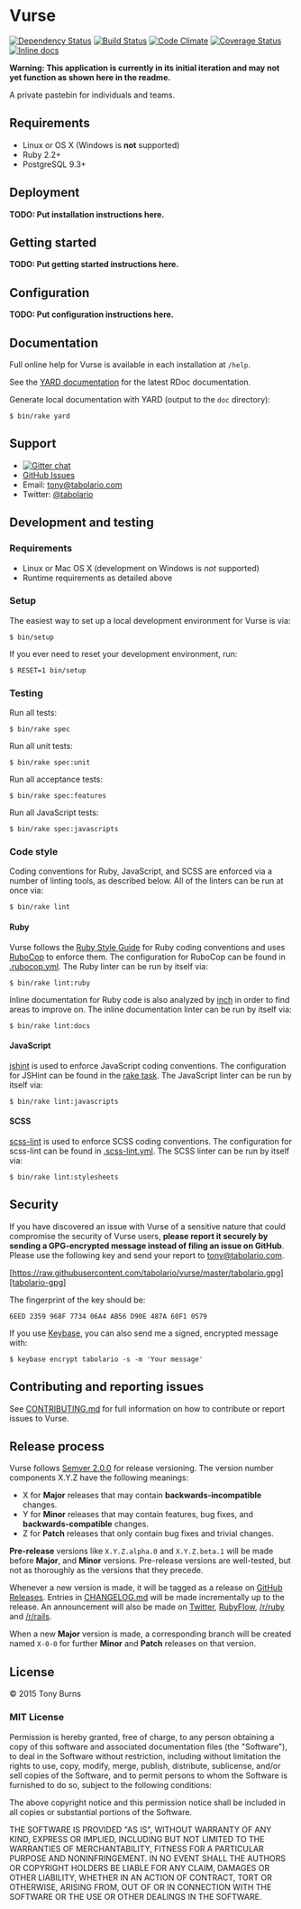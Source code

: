 # Vurse

[![Dependency Status](https://gemnasium.com/tabolario/vurse.svg)][dependency-status]
[![Build Status](https://travis-ci.org/tabolario/vurse.svg?branch=master)][build-status]
[![Code Climate](https://codeclimate.com/github/tabolario/vurse/badges/gpa.svg)][code-climate]
[![Coverage Status](https://coveralls.io/repos/tabolario/vurse/badge.svg)][coverage-status]
[![Inline docs](http://inch-ci.org/github/tabolario/vurse.svg?branch=master)][inline-docs]

[dependency-status]: https://gemnasium.com/tabolario/vurse
[build-status]: https://travis-ci.org/tabolario/vurse
[code-climate]: https://codeclimate.com/github/tabolario/vurse
[coverage-status]: https://coveralls.io/r/tabolario/vurse?branch=master
[inline-docs]: http://inch-ci.org/github/tabolario/vurse

**Warning: This application is currently in its initial iteration and may not yet function as shown here in the readme.**

A private pastebin for individuals and teams.

## Requirements

* Linux or OS X (Windows is **not** supported)
* Ruby 2.2+
* PostgreSQL 9.3+

## Deployment

**TODO: Put installation instructions here.**

## Getting started

**TODO: Put getting started instructions here.**

## Configuration

**TODO: Put configuration instructions here.**

## Documentation

Full online help for Vurse is available in each installation at `/help`.

See the [YARD documentation](http://rdoc.info/github/tabolario/vurse/frames) for the latest RDoc documentation.

Generate local documentation with YARD (output to the `doc` directory):

    $ bin/rake yard

## Support

* [![Gitter chat](https://badges.gitter.im/tabolario/vurse.png)](https://gitter.im/tabolario/vurse)
* [GitHub Issues](https://github.com/tabolario/vurse/issues)
* Email: [tony@tabolario.com](mailto:tony@tabolario.com)
* Twitter: [@tabolario](https://twitter.com/tabolario)

## Development and testing

### Requirements

* Linux or Mac OS X (development on Windows is *not* supported)
* Runtime requirements as detailed above

### Setup

The easiest way to set up a local development environment for Vurse is via:

    $ bin/setup

If you ever need to reset your development environment, run:

    $ RESET=1 bin/setup

### Testing

Run all tests:

    $ bin/rake spec

Run all unit tests:

    $ bin/rake spec:unit

Run all acceptance tests:

    $ bin/rake spec:features

Run all JavaScript tests:

    $ bin/rake spec:javascripts

### Code style

Coding conventions for Ruby, JavaScript, and SCSS are enforced via a number of linting tools, as described below. All of the linters can be
run at once via:

    $ bin/rake lint

#### Ruby

Vurse follows the [Ruby Style Guide][ruby-style-guide] for Ruby coding conventions and uses [RuboCop][rubocop] to enforce them. The
configuration for RuboCop can be found in [.rubocop.yml][rubocop-yml]. The Ruby linter can be run by itself via:

    $ bin/rake lint:ruby

Inline documentation for Ruby code is also analyzed by [inch][inch] in order to find areas to improve on. The inline documentation linter
can be run by itself via:

    $ bin/rake lint:docs

[rubocop]: https://github.com/bbatsov/rubocop
[ruby-style-guide]: https://github.com/bbatsov/ruby-style-guide
[rubocop-yml]: https://github.com/tabolario/vurse/blob/master/.rubocop.yml
[inch]: http://trivelop.de/inch/

#### JavaScript

[jshint][jshint] is used to enforce JavaScript coding conventions. The configuration for JSHint can be found in the [rake
task][jshint-task]. The JavaScript linter can be run by itself via:

    $ bin/rake lint:javascripts

[jshint]: http://jshint.com/
[jshint-task]: https://github.com/tabolario/vurse/blob/master/lib/tasks/lint.rake#11

#### SCSS

[scss-lint][scss-lint] is used to enforce SCSS coding conventions. The configuration for scss-lint can be found in
[.scss-lint.yml][scss-lint-yml]. The SCSS linter can be run by itself via:

    $ bin/rake lint:stylesheets

[scss-lint]: https://github.com/causes/scss-lint
[scss-lint-yml]: https://github.com/tabolario/vurse/blob/master/.scss-lint.yml

## Security

If you have discovered an issue with Vurse of a sensitive nature that could compromise the security of Vurse users, **please report it
securely by sending a GPG-encrypted message instead of filing an issue on GitHub**. Please use the following key and send your report to
[tony@tabolario.com](mailto:tony@tabolario.com).

[https://raw.githubusercontent.com/tabolario/vurse/master/tabolario.gpg][tabolario-gpg]

[tabolario-gpg]: https://raw.githubusercontent.com/tabolario/vurse/master/tabolario.gpg

The fingerprint of the key should be:

    6EED 2359 968F 7734 06A4 AB56 D90E 487A 60F1 0579

If you use [Keybase](https://keybase.io), you can also send me a signed, encrypted message with:

    $ keybase encrypt tabolario -s -m 'Your message'

## Contributing and reporting issues

See [CONTRIBUTING.md][contributing-md] for full information on how to contribute or report issues to Vurse.

[contributing-md]: https://github.com/tabolario/vurse/blob/master/CONTRIBUTING.md

## Release process

Vurse follows [Semver 2.0.0](http://semver.org/spec/v2.0.0.html) for release versioning. The version number components X.Y.Z have the
following meanings:

* X for **Major** releases that may contain **backwards-incompatible** changes.
* Y for **Minor** releases that may contain features, bug fixes, and **backwards-compatible** changes.
* Z for **Patch** releases that only contain bug fixes and trivial changes.

**Pre-release** versions like `X.Y.Z.alpha.0` and `X.Y.Z.beta.1` will be made before **Major**, and **Minor** versions. Pre-release versions
are well-tested, but not as thoroughly as the versions that they precede.

Whenever a new version is made, it will be tagged as a release on [GitHub Releases][vurse-releases]. Entries in
[CHANGELOG.md][changelog-md] will be made incrementally up to the release. An announcement will also be made on
[Twitter][tabolario-twitter], [RubyFlow][rubyflow], [/r/ruby][ruby-subreddit] and [/r/rails][rails-subreddit].

[vurse-releases]: https://github.com/tabolario/vurse/releases
[changelog-md]: https://github.com/tabolario/vurse/blob/master/CHANGELOG.md
[tabolario-twitter]: https://twitter.com/tabolario
[rubyflow]: http://rubyflow.com/
[ruby-subreddit]: https://reddit.com/r/ruby
[rails-subreddit]: https://reddit.com/r/rails

When a new **Major** version is made, a corresponding branch will be created named `X-0-0` for further **Minor** and **Patch** releases on
that version.

## License

&copy; 2015 Tony Burns

### MIT License

Permission is hereby granted, free of charge, to any person obtaining a copy of this software and associated documentation files (the
"Software"), to deal in the Software without restriction, including without limitation the rights to use, copy, modify, merge, publish,
distribute, sublicense, and/or sell copies of the Software, and to permit persons to whom the Software is furnished to do so, subject to the
following conditions:

The above copyright notice and this permission notice shall be included in all copies or substantial portions of the Software.

THE SOFTWARE IS PROVIDED "AS IS", WITHOUT WARRANTY OF ANY KIND, EXPRESS OR IMPLIED, INCLUDING BUT NOT LIMITED TO THE WARRANTIES OF
MERCHANTABILITY, FITNESS FOR A PARTICULAR PURPOSE AND NONINFRINGEMENT. IN NO EVENT SHALL THE AUTHORS OR COPYRIGHT HOLDERS BE LIABLE FOR ANY
CLAIM, DAMAGES OR OTHER LIABILITY, WHETHER IN AN ACTION OF CONTRACT, TORT OR OTHERWISE, ARISING FROM, OUT OF OR IN CONNECTION WITH THE
SOFTWARE OR THE USE OR OTHER DEALINGS IN THE SOFTWARE.
